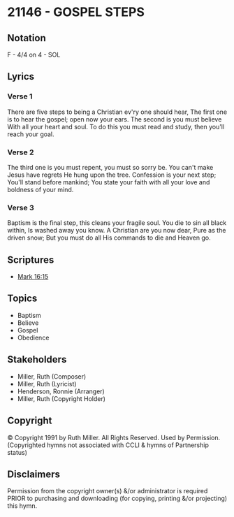 # 21146 - GOSPEL STEPS

## Notation

F - 4/4 on 4 - SOL

## Lyrics

### Verse 1

There are five steps to being a Christian ev'ry one should hear, The first one is to hear the gospel; open now your ears. The second is you must believe With all your heart and soul. To do this you must read and study, then you'll reach your goal.

### Verse 2

The third one is you must repent, you must so sorry be. You can't make Jesus have regrets He hung upon the tree. Confession is your next step; You'll stand before mankind; You state your faith with all your love and boldness of your mind.

### Verse 3

Baptism is the final step, this cleans your fragile soul. You die to sin all black within, Is washed away you know. A Christian are you now dear, Pure as the driven snow; But you must do all His commands to die and Heaven go.


## Scriptures

- [Mark 16:15](https://www.biblegateway.com/passage/?search=Mark%2016%3A15)

## Topics

- Baptism
- Believe
- Gospel
- Obedience

## Stakeholders

- Miller, Ruth (Composer)
- Miller, Ruth (Lyricist)
- Henderson, Ronnie (Arranger)
- Miller, Ruth (Copyright Holder)

## Copyright

© Copyright 1991 by Ruth Miller. All Rights Reserved. Used by Permission.
(Copyrighted hymns not associated with CCLI & hymns of Partnership status)

## Disclaimers

Permission from the copyright owner(s) &/or administrator is required PRIOR to purchasing and downloading (for copying, printing &/or projecting) this hymn.

